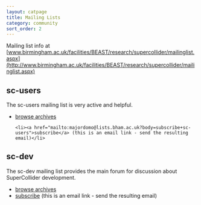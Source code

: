 ```yaml
---
layout: catpage
title: Mailing Lists
category: community
sort_order: 2
---
```


Mailing list info at [www.birmingham.ac.uk/facilities/BEAST/research/supercollider/mailinglist.aspx](http://www.birmingham.ac.uk/facilities/BEAST/research/supercollider/mailinglist.aspx)


## sc-users

The sc-users mailing list is very active and helpful.

<ul>
	<li><a href="http://www.listarc.bham.ac.uk/marchives/sc-users/">browse archives</a></li>

	<li><a href="mailto:majordomo@lists.bham.ac.uk?body=subscribe+sc-users">subscribe</a> (this is an email link - send the resulting email)</li>
</ul>


## sc-dev

The sc-dev mailing list provides the main forum for discussion about SuperCollider development.

<ul>
	<li><a href="http://www.listarc.bham.ac.uk/marchives/sc-dev/">browse archives</a></li>
	<li><a href="http://mailhide.recaptcha.net/d?k=01YVFnHW9NHLw39fEf2vm6mw==&amp;c=ct4jjs4oH5itVZAFwWghfBP-5PfgsNuW15Gikv_byzQqQSSmTPpvOvuzkvw7KXZLWPIDEtGHNx693fKe1No2Qg==">subscribe</a> (this is an email link - send the resulting email)</li>
</ul>

